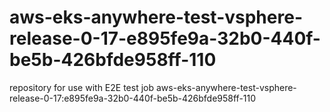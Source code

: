 # aws-eks-anywhere-test-vsphere-release-0-17-e895fe9a-32b0-440f-be5b-426bfde958ff-110
repository for use with E2E test job aws-eks-anywhere-test-vsphere-release-0-17:e895fe9a-32b0-440f-be5b-426bfde958ff-110
